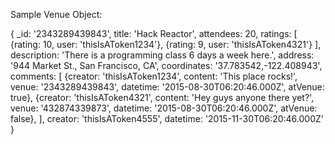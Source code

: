 Sample Venue Object:

{
  _id: '2343289439843',
  title: 'Hack Reactor',
  attendees: 20,
  ratings: [
    {rating: 10, user: 'thisIsAToken1234'},
    {rating: 9, user: 'thisIsAToken4321'}
  ],
  description: 'There is a programming class 6 days a week here.',
  address: '944 Market St., San Francisco, CA',
  coordinates: '37.783542,-122.408943',
  comments: [
    {creator: 'thisIsAToken1234', content: 'This place rocks!', venue: '2343289439843', datetime: '2015-08-30T06:20:46.000Z', atVenue: true},
    {creator: 'thisIsAToken4321', content: 'Hey guys anyone there yet?', venue: '432874339873', datetime: '2015-08-30T06:20:46.000Z', atVenue: false},
  ],
  creator: 'thisIsAToken4555',
  datetime: '2015-11-30T06:20:46.000Z'
}

